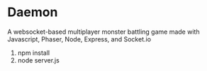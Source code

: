 # Daemon

A websocket-based multiplayer monster battling game made with Javascript, Phaser, Node, Express, and Socket.io

1. npm install
2. node server.js
